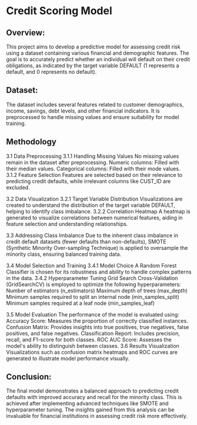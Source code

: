 # Credit Scoring Model

## Overview:
  This project aims to develop a predictive model for assessing credit risk using a dataset containing various financial and demographic features. The goal is to accurately predict whether an individual will 
  default on their credit obligations, as indicated by the target variable DEFAULT (1 represents a default, and 0 represents no default).

## Dataset:
  The dataset includes several features related to customer demographics, income, savings, debt levels, and other financial indicators. It is preprocessed to handle missing values and ensure suitability for model 
  training.

## Methodology 
  3.1 Data Preprocessing 
      3.1.1 Handling Missing Values No missing values remain in the dataset after preprocessing.
            Numeric columns: Filled with their median values.
            Categorical columns: Filled with their mode values.
      3.1.2 Feature Selection Features are selected based on their relevance to predicting credit defaults, while irrelevant columns like CUST_ID are excluded.

  3.2 Data Visualization 
      3.2.1 Target Variable Distribution Visualizations are created to understand the distribution of the target variable DEFAULT, helping to identify class imbalance.
      3.2.2 Correlation Heatmap A heatmap is generated to visualize correlations between numerical features, aiding in feature selection and understanding relationships.

  3.3 Addressing Class Imbalance Due to the inherent class imbalance in credit default datasets (fewer defaults than non-defaults), SMOTE (Synthetic Minority Over-sampling Technique) is applied to oversample the 
  minority class, ensuring balanced training data.

  3.4 Model Selection and Training 
      3.4.1 Model Choice A Random Forest Classifier is chosen for its robustness and ability to handle complex patterns in the data.
      3.4.2 Hyperparameter Tuning Grid Search Cross-Validation (GridSearchCV) is employed to optimize the following hyperparameters:
            Number of estimators (n_estimators)
            Maximum depth of trees (max_depth)
            Minimum samples required to split an internal node (min_samples_split)
            Minimum samples required at a leaf node (min_samples_leaf)

  3.5 Model Evaluation The performance of the model is evaluated using:
      Accuracy Score: Measures the proportion of correctly classified instances.
      Confusion Matrix: Provides insights into true positives, true negatives, false positives, and false negatives.
      Classification Report: Includes precision, recall, and F1-score for both classes.
      ROC AUC Score: Assesses the model's ability to distinguish between classes.
      3.6 Results Visualization Visualizations such as confusion matrix heatmaps and ROC curves are generated to illustrate model performance visually.

## Conclusion:
  The final model demonstrates a balanced approach to predicting credit defaults with improved accuracy and recall for the minority class. This is achieved after implementing advanced techniques like 
  SMOTE and hyperparameter tuning. The insights gained from this analysis can be invaluable for financial institutions in assessing credit risk more effectively.
